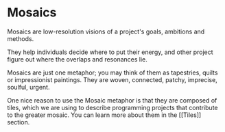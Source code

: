 # Mosaics
Mosaics are low-resolution visions of a project's goals, ambitions and methods. 

They help individuals decide where to put their energy, and other project figure out where the overlaps and resonances lie. 

Mosaics are just one metaphor; you may think of them as tapestries, quilts or impressionist paintings. They are woven, connected, patchy, imprecise, soulful, urgent. 

One nice reason to use the Mosaic metaphor is that they are composed of tiles, which we are using to describe programming projects that contribute to the greater mosaic. You can learn more about them in the [[Tiles]] section. 

